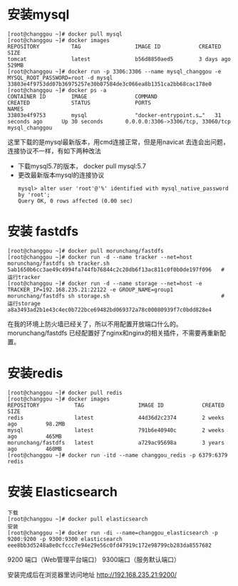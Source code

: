 # 安装mysql
```
[root@changgou ~]# docker pull mysql
[root@changgou ~]# docker images
REPOSITORY          TAG                 IMAGE ID            CREATED             SIZE
tomcat              latest              b56d8850aed5        3 days ago          529MB
[root@changgou ~]# docker run -p 3306:3306 --name mysql_changgou -e MYSQL_ROOT_PASSWORD=root -d mysql
33803e4f9753dd07b36975257e30b07584de3c066ea8b1351ca2bb68cac178e0
[root@changgou ~]# docker ps -a
CONTAINER ID        IMAGE               COMMAND                  CREATED             STATUS              PORTS                               NAMES
33803e4f9753        mysql               "docker-entrypoint.s…"   31 seconds ago      Up 30 seconds       0.0.0.0:3306->3306/tcp, 33060/tcp   mysql_changgou
```
这里下载的是mysql最新版本，用cmd连接正常，但是用navicat 去连会出问题，连接协议不一样，有如下两种改法
+ 下载mysql5.7的版本， docker pull mysql:5.7
+ 更改最新版本mysql的连接协议
	~~~
    mysql> alter user 'root'@'%' identified with mysql_native_password by 'root';
	Query OK, 0 rows affected (0.00 sec)
  ~~~

# 安装 fastdfs
~~~
[root@changgou ~]# docker pull morunchang/fastdfs
[root@changgou ~]# docker run -d --name tracker --net=host morunchang/fastdfs sh tracker.sh
5ab1650b6cc3ae49c4994fa744fb76844c2c20db6f13ac811c0f0b0de197f096   # 运行tracker
[root@changgou ~]# docker run -d --name storage --net=host -e TRACKER_IP=192.168.235.21:22122 -e GROUP_NAME=group1 morunchang/fastdfs sh storage.sh                                   # 运行storage
a8a3493ad2b1e43c4ec0b722bce69482bd069372a78c00080939f7c0bdd828e4
~~~
在我的环境上防火墙已经关了，所以不用配置开放端口什么的。
morunchang/fastdfs 已经配置好了nginx和nginx的相关插件，不需要再重新配置。

# 安装redis
```
[root@changgou ~]# docker pull redis
[root@changgou ~]# docker images
REPOSITORY           TAG                 IMAGE ID            CREATED             SIZE
redis                latest              44d36d2c2374        2 weeks ago         98.2MB
mysql                latest              791b6e40940c        2 weeks ago         465MB
morunchang/fastdfs   latest              a729ac95698a        3 years ago         460MB
[root@changgou ~]# docker run -itd --name changgou_redis -p 6379:6379 redis
```

# 安装 Elasticsearch

```shell
下载
[root@changgou ~]# docker pull elasticsearch
安装
[root@changgou ~]# docker run -di --name=changgou_elasticsearch -p 9200:9200 -p 9300:9300 elasticsearch
eee8bb3d5248a8e0cfccc7e94e29e56c0fd47919c172e98799cb283da8557682
```

9200 端口（Web管理平台端口） 9300端口（服务默认端口）

安装完成后在浏览器里访问地址  http://192.168.235.21:9200/